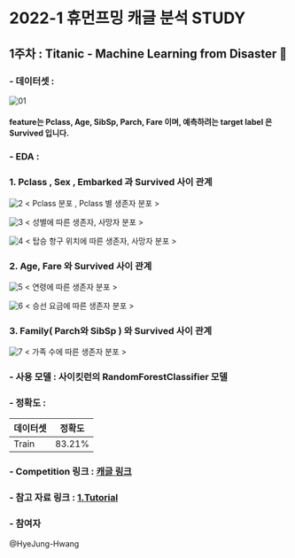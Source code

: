 # 2022-1 휴먼프밍 캐글 분석 STUDY

## 1주차 : Titanic - Machine Learning from Disaster 🚢

### - 데이터셋 :
![01](https://user-images.githubusercontent.com/79091824/158053990-25d8d7dc-6e75-4625-b6ca-e8ad0482674d.PNG)
#### feature는 Pclass, Age, SibSp, Parch, Fare 이며, 예측하려는 target label 은 Survived 입니다.

### - EDA :
### 1. Pclass , Sex , Embarked 과 Survived 사이 관계
![2](https://user-images.githubusercontent.com/79091824/158059638-0e33d19a-df49-495b-a779-0c8b901b498a.png)
< Pclass 분포 , Pclass 별 생존자 분포 >
 
![3](https://user-images.githubusercontent.com/79091824/158059679-f0935070-8757-4f34-b59d-7a023d7f8f00.png)
< 성별에 따른 생존자, 사망자 분포 >
 
![4](https://user-images.githubusercontent.com/79091824/158059723-702b4a3f-621f-44be-943e-b7bc2d6b7449.png)
< 탑승 항구 위치에 따른 생존자, 사망자 분포 >
 

### 2. Age, Fare 와 Survived 사이 관계
![5](https://user-images.githubusercontent.com/79091824/158059787-4a6274fe-c50f-4b24-91b3-063982a2f16c.png)
< 연령에 따른 생존자 분포 >
 
![6](https://user-images.githubusercontent.com/79091824/158059812-9fc71b2c-b916-4a05-b6d9-ce74f436a39a.png)
< 승선 요금에 따른 생존자 분포 >
 
### 3. Family( Parch와 SibSp ) 와 Survived 사이 관계
![7](https://user-images.githubusercontent.com/79091824/158059865-ad39300f-3c75-42cd-a730-61ddcc9e7680.png)
< 가족 수에 따른 생존자 분포 >
 
### - 사용 모델 : 사이킷런의 RandomForestClassifier 모델 

### - 정확도 :
|데이터셋|정확도|
|------|---|
| Train |  83.21% |

      
### - Competition 링크 : [ 캐글 링크 ](https://www.kaggle.com/c/titanic)
      
### - 참고 자료 링크 : [ 1.Tutorial ](https://kaggle-kr.tistory.com/18?category=868316)
      
      
### - 참여자
@HyeJung-Hwang
